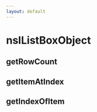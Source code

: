```yaml
---
layout: default
---
```


# nsIListBoxObject #

## getRowCount ##

## getItemAtIndex ##

## getIndexOfItem ##
